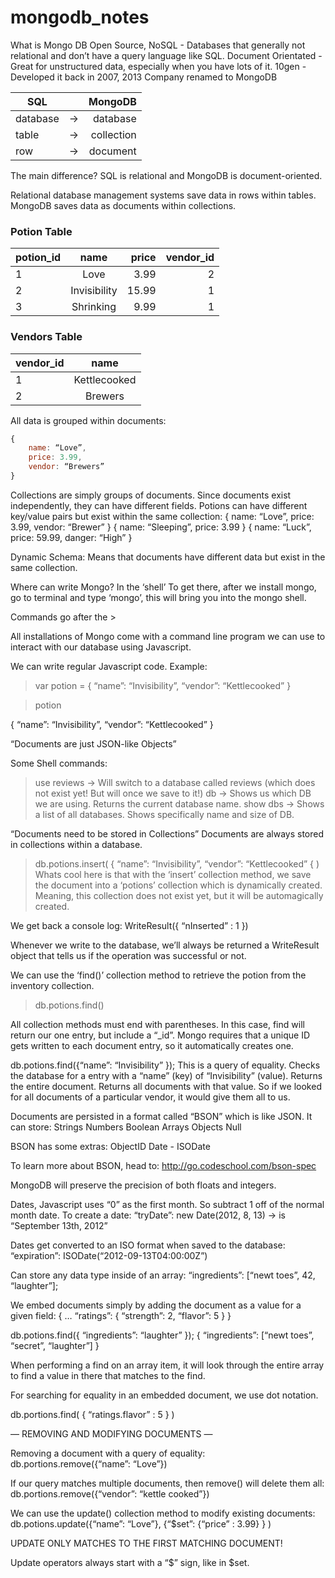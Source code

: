 # mongodb_notes

What is Mongo DB
Open Source, NoSQL - Databases that generally not relational and don’t have a query language like SQL. 
Document Orientated - Great for unstructured data, especially when you have lots of it.
10gen - Developed it back in 2007, 2013 Company renamed to MongoDB

| SQL        |            | MongoDB  |
| ------------- |:-------------:| -----:|
| database      | -> | database |
| table     | ->     |   collection |
| row | ->      |    document |

The main difference? SQL is relational and MongoDB is document-oriented. 

Relational database management systems save data in rows within tables. MongoDB saves data as documents within collections. 

### Potion Table

| potion_id        | name           | price  | vendor_id |
| ------------- |:-------------:| -----:| -----:|
| 1      | Love | 3.99 | 2 |
| 2     | Invisibility     |   15.99 | 1 |
| 3 | Shrinking     |    9.99 | 1 |


### Vendors Table

| vendor_id        |    name        | 
| ------------- |:-------------:| 
| 1      | Kettlecooked | 
| 2     | Brewers     |   

All data is grouped within documents:
```javascript
{
	name: “Love”,
	price: 3.99,
	vendor: “Brewers”
}
```

Collections are simply groups of documents. Since documents exist independently, they can have different fields. 
Potions can have different key/value pairs but exist within the same collection:
{
   name: “Love”,
   price: 3.99,
   vendor: “Brewer”
}
{
   name: “Sleeping”,
   price: 3.99
}
{
   name: “Luck”,
   price: 59.99,
   danger: “High”
}

Dynamic Schema: Means that documents have different data but exist in the same collection.

Where can write Mongo?
In the ‘shell’
To get there, after we install mongo, go to terminal and type ‘mongo’, this will bring you into the mongo shell.

Commands go after the >

All installations of Mongo come with a command line program we can use to interact with our database using Javascript.

We can write regular Javascript code. Example:
> var potion = {
	“name”: “Invisibility”,
	“vendor”: “Kettlecooked”
}

> potion

{
	“name”: “Invisibility”,
	“vendor”: “Kettlecooked”
}

“Documents are just JSON-like Objects”

Some Shell commands:
> use reviews -> Will switch to a database called reviews (which does not exist yet! But will once we save to it!)
> db -> Shows us which DB we are using. Returns the current database name.
> show dbs -> Shows a list of all databases. Shows specifically name and size of DB.

“Documents need to be stored in Collections”
Documents are always stored in collections within a database.

> db.potions.insert(
	{
		“name”: “Invisibility”,
		“vendor”: “Kettlecooked”
	{
)
Whats cool here is that with the ‘insert’ collection method, we save the document into a ‘potions’ collection which is dynamically created. Meaning, this collection does not exist yet, but it will be automagically created. 

We get back a console log:
WriteResult({ “nInserted” : 1 })

Whenever we write to the database, we’ll always be returned a WriteResult object that tells us if the operation was successful or not.

We can use the ‘find()’ collection method to retrieve the potion from the inventory collection.
> db.potions.find()

All collection methods must end with parentheses. 
In this case, find will return our one entry, but include a “_id”.
Mongo requires that a unique ID gets written to each document entry, so it automatically creates one.

db.potions.find({“name”: “Invisibility” });
This is a query of equality. Checks the database for a entry with a “name” (key) of “Invisibility” (value).
Returns the entire document.
Returns all documents with that value.
So if we looked for all documents of a particular vendor, it would give them all to us.

Documents are persisted in a format called “BSON” which is like JSON.
It can store:
Strings
Numbers
Boolean
Arrays
Objects
Null

BSON has some extras:
ObjectID
Date - ISODate

To learn more about BSON, head to:
http://go.codeschool.com/bson-spec

MongoDB will preserve the precision of both floats and integers.

Dates, Javascript uses “0” as the first month. So subtract 1 off of the normal month date.
To create a date:
“tryDate”: new Date(2012, 8, 13) -> is “September 13th, 2012”

Dates get converted to an ISO format when saved to the database:
“expiration”: ISODate(“2012-09-13T04:00:00Z”)

Can store any data type inside of an array:
“ingredients”: [“newt toes”, 42, “laughter”];

We embed documents simply by adding the document as a value for a given field:
{
	…
	“ratings”: { “strength”: 2, “flavor”: 5 }
}

db.potions.find({ “ingredients”: “laughter” });
{
	“ingredients”: [“newt toes”, “secret”, “laughter”]
}

When performing a find on an array item, it will look through the entire array to find a value in there that matches to the find.

For searching for equality in an embedded document, we use dot notation.

db.portions.find( { “ratings.flavor” : 5 } )

— REMOVING AND MODIFYING DOCUMENTS —

Removing a document with a query of equality:
db.portions.remove({“name”: “Love”})

If our query matches multiple documents, then remove() will delete them all:
db.portions.remove({“vendor”: “kettle cooked”})

We can use the update() collection method to modify existing documents:
db.potions.update({“name”: “Love”}, {“$set”: {“price” : 3.99} } )

UPDATE ONLY MATCHES TO THE FIRST MATCHING DOCUMENT!

Update operators always start with a “$” sign, like in $set. 
